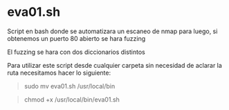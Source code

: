 # eva01.sh
Script en bash donde se automatizara un escaneo de nmap para luego, si obtenemos un puerto 80 abierto se hara fuzzing

El fuzzing se hara con dos diccionarios distintos

Para utilizar este script desde cualquier carpeta sin necesidad de aclarar la ruta necesitamos hacer lo siguiente:

>sudo mv eva01.sh /usr/local/bin

>chmod +x /usr/local/bin/eva01.sh
